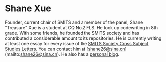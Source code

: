 # Shane Xue

Founder, current chair of SMITS and a member of the panel, Shane "Treasure" Xue is a student at CQ No.2 FLS. He took up codewriting in 8th grade. With some friends, he founded the SMITS society and has contributed a considerable amount to its repositories.
He is currently writing at least one essay for every issue of the [SMITS Society Cross Subject Studies Letters](https://smits-society.github.io/cross-subject-letters).
You can contact him at [shane26@sina.cn] (mailto:shane26@sina.cn). He also has a [personal blog](shane-xue.github.io).
